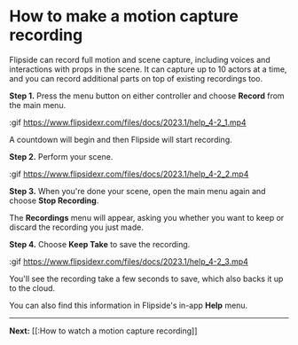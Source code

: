 # How to make a motion capture recording

Flipside can record full motion and scene capture, including voices and interactions with props in the scene. It can capture up to 10 actors at a time, and you can record additional parts on top of existing recordings too.

**Step 1.** Press the menu button on either controller and choose **Record** from the main menu.

:gif https://www.flipsidexr.com/files/docs/2023.1/help_4-2_1.mp4

A countdown will begin and then Flipside will start recording.

**Step 2.** Perform your scene.

:gif https://www.flipsidexr.com/files/docs/2023.1/help_4-2_2.mp4

**Step 3.** When you're done your scene, open the main menu again and choose **Stop Recording**.

The **Recordings** menu will appear, asking you whether you want to keep or discard the recording you just made.

**Step 4.** Choose **Keep Take** to save the recording.

:gif https://www.flipsidexr.com/files/docs/2023.1/help_4-2_3.mp4

You'll see the recording take a few seconds to save, which also backs it up to the cloud.

You can also find this information in Flipside's in-app **Help** menu.

---

**Next:** [[:How to watch a motion capture recording]]
